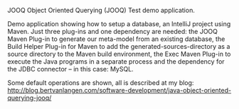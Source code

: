 JOOQ  Object Oriented Querying (JOOQ) Test demo application.

Demo application showing how to setup a database, an IntelliJ project using Maven.
Just three plug-ins and one dependency are needed: the JOOQ Maven Plug-in to generate our meta-model from an existing database, the Build Helper Plug-in for Maven to add the generated-sources-directory as a source directory to the Maven build environment, the Exec Maven Plug-in to execute the Java programs in a separate process and the dependency for the JDBC connector – in this case: MySQL.

Some default operations are shown, all is described at my blog: http://blog.bertvanlangen.com/software-development/java-object-oriented-querying-jooq/

